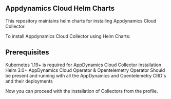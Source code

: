 ## Appdynamics Cloud Helm Charts
This repository maintains helm charts for installing Appdynamics Cloud Collector.

To install Appdynamics Cloud Collector using Helm Charts:
## Prerequisites
Kubernetes 1.19+ is required for AppDynamics Cloud Collector Installation
Helm 3.0+
AppDynamics Cloud Operator & Opentelemetry Operator Should be present and running with all the AppDynamics and Opentelemetry CRD's and their deployments

Now you can proceed with the installation of Collectors from the profile.